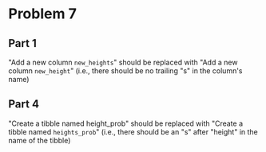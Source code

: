 # Problem 7

## Part 1

"Add a new column `new_heights`" should be replaced with "Add a new column `new_height`" (i.e., there should be no trailing "s" in the column's name)

## Part 4

"Create a tibble named height_prob" should be replaced with "Create a tibble named `heights_prob`" (i.e., there should be an "s" after "height" in the name of the tibble)
